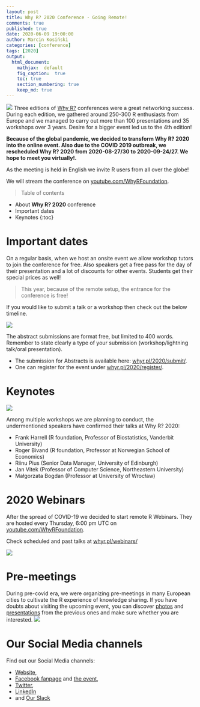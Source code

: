 ```yaml
---
layout: post
title: Why R? 2020 Conference - Going Remote!
comments: true
published: true
date: 2020-06-09 19:00:00
author: Marcin Kosiński
categories: [conference]
tags: [2020]
output:
  html_document:
    mathjax:  default
    fig_caption:  true
    toc: true
    section_numbering: true
    keep_md: true
---
```


<img src="/foundation/images/fulls/whyr2020/updated_cover2020_small.jpg" class="fit image"> Three editions of [Why R?](http://whyr.pl/) conferences were a great networking success. During each edition, we gathered around 250-300 R enthusiasts from Europe and we managed to carry out more than 100 presentations and 35 workshops over 3 years. Desire for a bigger event led us to the 4th edition!

**Because of the global pandemic, we decided to transform Why R? 2020 into the online event. Also due to the COVID 2019 outbreak, we rescheduled Why R? 2020 from 2020-08-27/30 to 2020-09-24/27. We hope to meet you virtually!.**

As the meeting is held in English we invite R users from all over the globe!

We will stream the conference on [youtube.com/WhyRFoundation](https://youtube.com/WhyRFoundation).

> Table of contents

* About **Why R? 2020** conference
* Important dates
* Keynotes
{:toc}

# Important dates

On a regular basis, when we host an onsite event we allow workshop tutors to join the conference for free.
Also speakers get a free pass for the day of their presentation and a lot of discounts for other events.
Students get their special prices as well!

> This year, because of the remote setup, the entrance for the conference is free!

If you would like to submit a talk or a workshop then check out the below timeline.

<img src="/foundation/images/fulls/whyr2020/timeline_covid.JPG" class="fit image">

The abstract submissions are format free, but limited to 400 words. Remember to state clearly a type of your submission (workshop/lightning talk/oral presentation). 

- The submission for Abstracts is available here: [whyr.pl/2020/submit/](http://2020.whyr.pl/submit/). 
- One can register for the event under [whyr.pl/2020/register/](http://2020.whyr.pl/register/).

# Keynotes

<img src="/foundation/images/fulls/whyr2020/keynotes/all_keynotes.JPG" class="fit image">

Among multiple workshops we are planning to conduct, the undermentioned speakers have confirmed their talks at Why R? 2020: 
- Frank Harrell (R foundation, Professor of Biostatistics, Vanderbit University)
- Roger Bivand (R foundation, Professor at Norwegian School of Economics)
- Riinu Pius (Senior Data Manager, University of Edinburgh)
- Jan Vitek (Professor of Computer Science, Northeastern University)
- Małgorzata Bogdan (Professor at University of Wrocław)


# 2020 Webinars

After the spread of COVID-19 we decided to start remote R Webinars. They are hosted every Thursday, 6:00 pm UTC on [youtube.com/WhyRFoundation](https://youtube.com/WhyRFoundation).

Check scheduled and past talks at [whyr.pl/webinars/](http://whyr.pl/webinars/)

<img src="/foundation/images/fulls/whyr2020/webinars.jpg" class="fit image">

# Pre-meetings

During pre-covid era, we were organizing pre-meetings in many European cities to cultivate the R experience of knowledge sharing. If you have doubts about visiting the upcoming event, you can discover [photos](https://www.facebook.com/pg/whyRconf/photos/?tab=albums&ref=page_internal) and [presentations](https://www.youtube.com/playlist?list=PLKMUlj_pGn_mlL_Cvpl-H74EP6kftq76J) from the previous ones and make sure whether you are interested.
<img src="https://2020.whyr.pl/img/meetings.jpg" class="fit image">

# Our Social Media channels

Find out our Social Media channels: 
- [Website](http://whyr.pl/2020/), 
- [Facebook fanpage](https://www.facebook.com/whyRconf/) and [the event](https://www.facebook.com/events/338207787063345/), 
- [Twitter](https://twitter.com/whyRconf), 
- [LinkedIn](https://www.linkedin.com/company/why-r/) 
- and [Our Slack](https://join.slack.com/t/whyr/shared_invite/enQtNzcwMjExODk0NzM3LTRkMjhkYzliYzc5MGJhMzRlMzc1YzM0ZWJmNjM4MGNmMmM0MzYzZWJjYjhkZWM4ODA3MGY4MTUwNmJhMGNjNmY)

